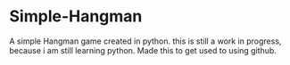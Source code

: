 # Simple-Hangman
A simple Hangman game created in python.
this is still a work in progress, because i am still learning python. Made this to get used to using github.
